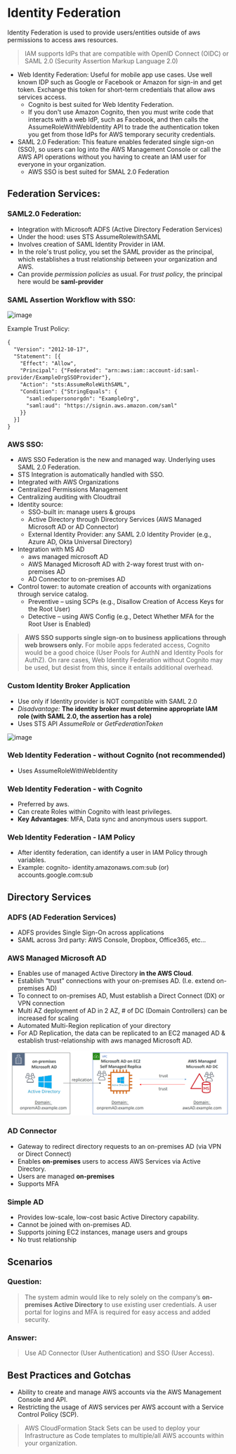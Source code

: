 # Identity Federation

Identity Federation is used to provide users/entities outside of aws permissions to access aws resources.

> IAM supports IdPs that are compatible with OpenID Connect (OIDC) or SAML 2.0 (Security Assertion Markup Language 2.0)

- Web Identity Federation: Useful for mobile app use cases. Use well known IDP such as Google or Facebook or Amazon for sign-in and get token. Exchange this token for short-term credentials that allow aws services access.
    - Cognito is best suited for Web Identity Federation. 
    - If you don't use Amazon Cognito, then you must write code that interacts with a web IdP, such as Facebook, and then calls the AssumeRoleWithWebIdentity API to trade the authentication token you get from those IdPs for AWS temporary security credentials.  
- SAML 2.0 Federation: This feature enables federated single sign-on (SSO), so users can log into the AWS Management Console or call the AWS API operations without you having to create an IAM user for everyone in your organization.
    - AWS SSO is best suited for SMAL 2.0 Federation   


## Federation Services:
### SAML2.0 Federation:

- Integration with Microsoft ADFS (Active Directory Federation Services)
- Under the hood: uses STS AssumeRolewithSAML
- Involves creation of SAML Identity Provider in IAM. 
- In the role's trust policy, you set the SAML provider as the principal, which establishes a trust relationship between your organization and AWS.
- Can provide *permission policies* as usual. For *trust policy*, the principal here would be **saml-provider**

### SAML Assertion Workflow with SSO:

![image](https://user-images.githubusercontent.com/15995686/171585160-5532136f-b382-471a-81ad-cae41a16f58e.png)

Example Trust Policy:
```
{
  "Version": "2012-10-17",
  "Statement": [{
    "Effect": "Allow",
    "Principal": {"Federated": "arn:aws:iam::account-id:saml-provider/ExampleOrgSSOProvider"},
    "Action": "sts:AssumeRoleWithSAML",
    "Condition": {"StringEquals": {
      "saml:edupersonorgdn": "ExampleOrg",
      "saml:aud": "https://signin.aws.amazon.com/saml"
    }}
  }]
}
```
   
### AWS SSO:

- AWS SSO Federation is the new and managed way. Underlying uses SAML 2.0 Federation.
- STS Integration is automatically handled with SSO.
- Integrated with AWS Organizations
- Centralized Permissions Management
- Centralizing auditing with Cloudtrail
-  Identity source:
     - SSO-built in: manage users & groups
     - Active Directory through Directory Services (AWS Managed Microsoft AD or AD Connector)
     - External Identity Provider: any SAML 2.0 Identity Provider (e.g., Azure AD, Okta Universal Directory) 
- Integration with MS AD
     - aws managed microsoft AD
     - AWS Managed Microsoft AD with 2-way forest trust with on-premises AD
     - AD Connector to on-premises AD       
- Control tower: to automate creation of accounts with organizations through service catalog. 
     - Preventive – using SCPs (e.g., Disallow Creation of Access Keys for the Root User)
     - Detective – using AWS Config (e.g., Detect Whether MFA for the Root User is Enabled)

> **AWS SSO supports single sign-on to business applications through web browsers only.**
> For mobile apps federated access, Cognito would be a good choice (User Pools for AuthN and Identity Pools for AuthZ). 
> On rare cases, Web Identity Federation without Cognito may be used, but desist from this, since it entails additional overhead.

### Custom Identity Broker Application

- Use only if Identity provider is NOT compatible with SAML 2.0
- *Disadvantage:* **The identity broker must determine appropriate IAM role (with SAML 2.0, the assertion has a role)**
- Uses STS API _AssumeRole_ or _GetFederationToken_

![image](https://user-images.githubusercontent.com/15995686/180926800-46f53859-0ed4-4fb5-bc09-306792a9cacb.png)


### Web Identity Federation - without Cognito (not recommended)

- Uses AssumeRoleWithWebIdentity 

### Web Identity Federation - with Cognito

- Preferred by aws.
- Can create Roles within Cognito with least privileges.
- **Key Advantages**: MFA, Data sync and anonymous users support.

### Web Identity Federation - IAM Policy

- After identity federation, can identify a user in IAM Policy through variables.
- Example: cognito- identity.amazonaws.com:sub (or) accounts.google.com:sub


## Directory Services

### ADFS (AD Federation Services)

- ADFS provides Single Sign-On across applications
- SAML across 3rd party: AWS Console, Dropbox, Office365, etc…

### AWS Managed Microsoft AD

- Enables use of managed Active Directory **in the AWS Cloud**.
- Establish “trust” connections with your on-premises AD. (I.e. extend on-premises AD)
- To connect to on-premises AD,  Must establish a Direct Connect (DX) or VPN connection
- Multi AZ deployment of AD in 2 AZ, # of DC (Domain Controllers) can be increased for scaling
- Automated Multi-Region replication of your directory
- For AD Replication, the data can be replicated to an EC2 managed AD & establish trust-relationship with aws managed Microsoft AD.

![AD Replication](../images/ad_replication.png)

### AD Connector

- Gateway to redirect directory requests to an on-premises AD (via VPN or Direct Connect) 
- Enables **on-premises** users to access AWS Services via Active Directory.
- Users are managed **on-premises**
- Supports MFA

### Simple AD

- Provides low-scale, low-cost basic Active Directory capability.
- Cannot be joined with on-premises AD.
- Supports joining EC2 instances, manage users and groups
- No trust relationship

## Scenarios

### Question:
> The system admin would like to rely solely on the company’s **on-premises Active Directory** to use existing user credentials. 
A user portal for logins and MFA is required for easy access and added security.

### Answer:

> Use AD Connector (User Authentication) and SSO (User Access).

## Best Practices and Gotchas

- Ability to create and manage AWS accounts via the AWS Management Console and API.
- Restricting the usage of AWS services per AWS account with a Service Control Policy (SCP).

> AWS CloudFormation Stack Sets can be used to deploy your Infrastructure as Code templates to multiple/all AWS accounts within your organization.




